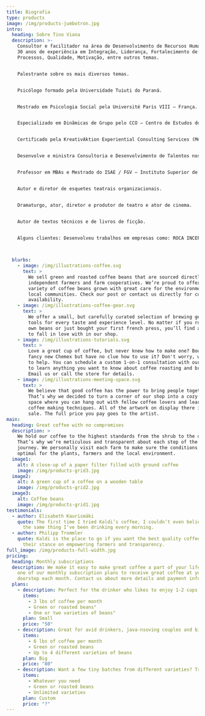 ```yaml
---
title: Biografia
type: products
image: /img/products-jumbotron.jpg
intro:
  heading: Sobre Tino Viana
  description: >-
    Consultor e facilitador na área de Desenvolvimento de Recursos Humanos com
    30 anos de experiência em Integração, Liderança, Fortalecimento de Equipe,
    Processos, Qualidade, Motivação, entre outros temas.


    Palestrante sobre os mais diversos temas.


    Psicólogo formado pela Universidade Tuiuti do Paraná.


    Mestrado em Psicologia Social pela Université Paris VIII – França.


    Especializado em Dinâmicas de Grupo pelo CCO – Centro de Estudos do Comportamento Organizacional.


    Certificado pela KreativAktion Experiential Consulting Services (Meissen/Alemanha), em facilitação de Metodologia Experiencial.


    Desenvolve e ministra Consultoria e Desenvolvimento de Talentos nos idiomas inglês, francês e português.


    Professor em MBAs e Mestrado do ISAE / FGV – Instituto Superior de Administração e Economia – Fundação Getúlio Vargas em Curitiba e interior de 2007 a 2013.


    Autor e diretor de esquetes teatrais organizacionais.


    Dramaturgo, ator, diretor e produtor de teatro e ator de cinema.


    Autor de textos técnicos e de livros de ficção. 


    Alguns clientes: Desenvolveu trabalhos em empresas como: ROCA INCEPA, RESTAURANTE CANTINHO DA BICA, GEMALTO DO BRASIL, SIG COMBIBLOC, KRAFT FOODS BRAZIL, SEARA ALIMENTOS, BIG FRANGO, COPEL, NOVOZYMES, RENAULT DO BRASIL; NISSAN DO BRASIL, SEBRAE - PR e RS, HSBC, O BOTICÁRIO; GVT; AJL SOLUÇÕES EM CLIMATIZAÇÃO, AAM, NEOGRID, WALMART, WHIRPOOL; CARGIL, ESSO BRASILEIRA DE PETRÓLEO; CORREIOS; ELECTROLUX, entre outras.


    ​
  blurbs:
    - image: /img/illustrations-coffee.svg
      text: >
        We sell green and roasted coffee beans that are sourced directly from
        independent farmers and farm cooperatives. We’re proud to offer a
        variety of coffee beans grown with great care for the environment and
        local communities. Check our post or contact us directly for current
        availability.
    - image: /img/illustrations-coffee-gear.svg
      text: >
        We offer a small, but carefully curated selection of brewing gear and
        tools for every taste and experience level. No matter if you roast your
        own beans or just bought your first french press, you’ll find a gadget
        to fall in love with in our shop.
    - image: /img/illustrations-tutorials.svg
      text: >
        Love a great cup of coffee, but never knew how to make one? Bought a
        fancy new Chemex but have no clue how to use it? Don't worry, we’re here
        to help. You can schedule a custom 1-on-1 consultation with our baristas
        to learn anything you want to know about coffee roasting and brewing.
        Email us or call the store for details.
    - image: /img/illustrations-meeting-space.svg
      text: >
        We believe that good coffee has the power to bring people together.
        That’s why we decided to turn a corner of our shop into a cozy meeting
        space where you can hang out with fellow coffee lovers and learn about
        coffee making techniques. All of the artwork on display there is for
        sale. The full price you pay goes to the artist.
main:
  heading: Great coffee with no compromises
  description: >
    We hold our coffee to the highest standards from the shrub to the cup.
    That’s why we’re meticulous and transparent about each step of the coffee’s
    journey. We personally visit each farm to make sure the conditions are
    optimal for the plants, farmers and the local environment.
  image1:
    alt: A close-up of a paper filter filled with ground coffee
    image: /img/products-grid3.jpg
  image2:
    alt: A green cup of a coffee on a wooden table
    image: /img/products-grid2.jpg
  image3:
    alt: Coffee beans
    image: /img/products-grid1.jpg
testimonials:
  - author: Elisabeth Kaurismäki
    quote: The first time I tried Kaldi’s coffee, I couldn’t even believe that was
      the same thing I’ve been drinking every morning.
  - author: Philipp Trommler
    quote: Kaldi is the place to go if you want the best quality coffee. I love
      their stance on empowering farmers and transparency.
full_image: /img/products-full-width.jpg
pricing:
  heading: Monthly subscriptions
  description: We make it easy to make great coffee a part of your life. Choose
    one of our monthly subscription plans to receive great coffee at your
    doorstep each month. Contact us about more details and payment info.
  plans:
    - description: Perfect for the drinker who likes to enjoy 1-2 cups per day.
      items:
        - 3 lbs of coffee per month
        - Green or roasted beans"
        - One or two varieties of beans"
      plan: Small
      price: "50"
    - description: Great for avid drinkers, java-nsoving couples and bigger crowds
      items:
        - 6 lbs of coffee per month
        - Green or roasted beans
        - Up to 4 different varieties of beans
      plan: Big
      price: "80"
    - description: Want a few tiny batches from different varieties? Try our custom plan
      items:
        - Whatever you need
        - Green or roasted beans
        - Unlimited varieties
      plan: Custom
      price: "?"
---
```

